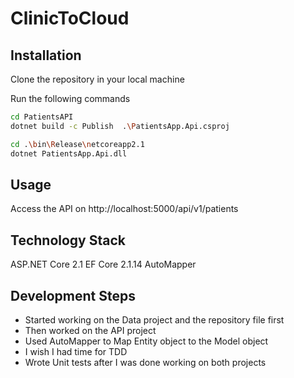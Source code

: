 # ClinicToCloud

## Installation

Clone the repository in your local machine

Run the following commands

```bash
cd PatientsAPI
dotnet build -c Publish  .\PatientsApp.Api.csproj

cd .\bin\Release\netcoreapp2.1
dotnet PatientsApp.Api.dll
```

## Usage

Access the API on http://localhost:5000/api/v1/patients

## Technology Stack

ASP.NET Core 2.1
EF Core 2.1.14
AutoMapper

## Development Steps

* Started working on the Data project and the repository file first
* Then worked on the API project
* Used AutoMapper to Map Entity object to the Model object 
* I wish I had time for TDD
* Wrote Unit tests after I was done working on both projects
